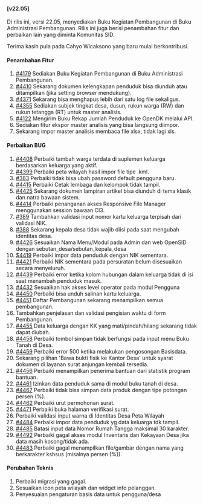 #### [v22.05]

Di rilis ini, versi 22.05, menyediakan  Buku Kegiatan Pembangunan di Buku Administrasi Pembangunan. Rilis ini juga berisi penambahan fitur dan perbaikan lain yang diminta Komunitas SID.

Terima kasih pula pada Cahyo Wicaksono yang baru mulai berkontribusi.

#### Penambahan Fitur
1. [#4179](https://github.com/OpenSID/OpenSID/issues/4179) Sediakan Buku Kegiatan Pembangunan di Buku Administrasi Pembangunan.
2. [#4410](https://github.com/OpenSID/OpenSID/issues/4410) Sekarang dokumen kelengkapan penduduk bisa diunduh atau ditampilkan (jika setting browser mendukung).
3. [#4371](https://github.com/OpenSID/OpenSID/issues/4371) Sekarang bisa menghapus lebih dari satu log file sekaligus.
4. [#4355](https://github.com/OpenSID/OpenSID/issues/4355) Sediakan subjek tingkat desa, dusun, rukun warga (RW) dan rukun tetangga (RT) untuk master analisis.
5. [#4122](https://github.com/OpenSID/OpenSID/issues/4122) Mengirim Buku Rekap Jumlah Penduduk ke OpenDK melalui API.
6. Sediakan fitur ekspor master analisis yang bisa langsung diimpor.
7. Sekarang impor master analisis membaca file xlsx, tidak lagi xls.

#### Perbaikan BUG
1. [#4408](https://github.com/OpenSID/OpenSID/issues/4408) Perbaiki tambah warga terdata di suplemen keluarga berdasarkan keluarga yang aktif.
2. [#4399](https://github.com/OpenSID/OpenSID/issues/4399) Perbaiki peta wilayah hasil impor file tipe .kml.
3. [#383](https://github.com/OpenSID/premium/issues/383) Perbaiki tidak bisa ubah password default pengguna baru.
4. [#4415](https://github.com/OpenSID/OpenSID/issues/4415) Perbaiki Cetak lembaga dan kelompok tidak tampil.
5. [#4425](https://github.com/OpenSID/OpenSID/issues/4425) Sekarang dokumen lampiran artikel bisa diunduh di tema klasik dan natra bawaan sistem.
6. [#4414](https://github.com/OpenSID/OpenSID/issues/4414) Perbaiki penanganan akses Responsive File Manager menggunakan session bawaan CI3.
7. [#389](https://github.com/OpenSID/premium/issues/389) Tambahkan validasi input nomor kartu keluarga terpisah dari validasi NIK.
8. [#388](https://github.com/OpenSID/OpenSID/issues/388) Sekarang kepala desa tidak wajib diisi pada saat mengubah identitas desa.
9. [#4426](https://github.com/OpenSID/OpenSID/issues/4426) Sesuaikan Nama Menu/Modul pada Admin dan web OpenSID dengan sebutan_desa/sebutan_kepala_desa
10. [$4419](https://github.com/OpenSID/OpenSID/issues/4419) Perbaiki impor data penduduk dengan NIK sementara.
11. [#4421](https://github.com/OpenSID/OpenSID/issues/4421) Perbaiki NIK sementara pada persuratan belum disesuaikan secara menyeluruh.
12. [#4439](https://github.com/OpenSID/OpenSID/issues/4439) Perbaiki error ketika kolom hubungan dalam keluarga tidak di isi saat menambah penduduk masuk.
13. [#4432](https://github.com/OpenSID/OpenSID/issues/4439) Sesuaikan hak akses level operator pada modul Pengguna
14. [#4450](https://github.com/OpenSID/OpenSID/issues/4450) Perbaiki bisa unduh salinan kartu keluarga.
15. [#4451](https://github.com/OpenSID/OpenSID/issues/4451) Daftar Pembangunan sekarang menampilkan semua pembangunan.
16. Tambahkan penjelasan dan validasi pengisian waktu di form Pembangunan.
17. [#4455](https://github.com/OpenSID/OpenSID/issues/4455) Data keluarga dengan KK yang mati/pindah/hilang sekarang tidak dapat diubah.
18. [#4458](https://github.com/OpenSID/OpenSID/issues/4458) Perbaiki tombol simpan tidak berfungsi pada input menu Buku Tanah di Desa.
19. [#4459](https://github.com/OpenSID/OpenSID/issues/4459) Perbaiki error 500 ketika melakukan pengosongan Basisdata.
20. Sekarang pilihan 'Bawa bukti fisik ke Kantor Desa' untuk syarat dokumen di layanan surat anjungan kembali tersedia.
21. [#4456](https://github.com/OpenSID/OpenSID/issues/4456) Perbaiki menampilkan penerima bantuan dari statistik program bantuan.
22. [#4461](https://github.com/OpenSID/OpenSID/issues/4461) Izinkan data penduduk sama di modul buku tanah di desa.
23. [#4467](https://github.com/OpenSID/OpenSID/issues/4467) Perbaiki tidak bisa simpan data produk dengan tipe potongan persen (%).
24. [#4462](https://github.com/OpenSID/OpenSID/issues/4462) Perbaiki urut permohonan surat.
25. [#4471](https://github.com/OpenSID/OpenSID/issues/4471) Perbaiki buka halaman verifikasi surat.
26. Perbaiki validasi input warna di Identitas Desa Peta Wilayah
27. [#4484](https://github.com/OpenSID/OpenSID/issues/4484) Perbaiki impor data penduduk yg data keluarga tdk tampil.
28. [#4485](https://github.com/OpenSID/OpenSID/issues/4485) Batasi input data Nomor Rumah Tangga maksimal 30 karakter.
29. [#4492](https://github.com/OpenSID/OpenSID/issues/4492) Perbaiki gagal akses modul Inventaris dan Kekayaan Desa jika data masih kosong/tidak ada.
30. [#4483](https://github.com/OpenSID/OpenSID/issues/4483) Perbaiki gagal menampilkan file/gambar dengan nama yang berkarakter kshsus (misalnya persen (%)).

#### Perubahan Teknis
1. Perbaiki migrasi yang gagal.
2. Sesuaikan icon peta wilayah dan widget info pelanggan.
3. Penyesuaian pengaturan basis data untuk pengguna/desa
